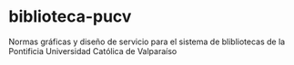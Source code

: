 # biblioteca-pucv
Normas gráficas y diseño de servicio para el sistema de blibliotecas de la Pontificia Universidad Católica de Valparaíso
